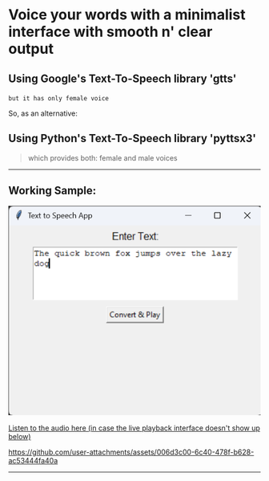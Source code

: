 

# Voice your words with a minimalist interface with smooth n' clear output

## Using Google's Text-To-Speech library 'gtts'

`but it has only female voice`

So, as an alternative:

## Using Python's Text-To-Speech library 'pyttsx3'

> which provides both: female and male voices


---


## Working Sample:


![app menu](docs/menu_and_sample_text.png)

[Listen to the audio here (in case the live playback interface doesn't show up below)](https://one-at-a-time.github.io/Voicer/)


https://github.com/user-attachments/assets/006d3c00-6c40-478f-b628-ac53444fa40a

---
